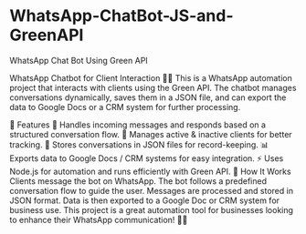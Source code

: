 # WhatsApp-ChatBot-JS-and-GreenAPI
WhatsApp Chat Bot Using Green API

WhatsApp Chatbot for Client Interaction 🤖💬
This is a WhatsApp automation project that interacts with clients using the Green API. The chatbot manages conversations dynamically, saves them in a JSON file, and can export the data to Google Docs or a CRM system for further processing.

🔹 Features
📩 Handles incoming messages and responds based on a structured conversation flow.
🔄 Manages active & inactive clients for better tracking.
📝 Stores conversations in JSON files for record-keeping.
📊 Exports data to Google Docs / CRM systems for easy integration.
⚡ Uses Node.js for automation and runs efficiently with Green API.
🚀 How It Works
Clients message the bot on WhatsApp.
The bot follows a predefined conversation flow to guide the user.
Messages are processed and stored in JSON format.
Data is then exported to a Google Doc or CRM system for business use.
This project is a great automation tool for businesses looking to enhance their WhatsApp communication! 📲💡
